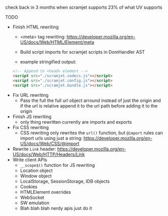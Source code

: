 check back in 3 months when scramjet supports 23% of what UV supports

TODO
- Finish HTML rewriting
    - \<meta> tag rewriting: https://developer.mozilla.org/en-US/docs/Web/HTML/Element/meta
    - Build script imports for scramjet scripts in DomHandler AST

    - example stringified output:
    ```html
    <!-- Append to <head> element -->
    <script src="./scramjet.codecs.js"></script>
    <script src="./scramjet.config.js"></script>
    <script src="./scramjet.bundle.js"></script>  
    ```
- Fix URL rewriting
    - Pass the full the full url object arround instead of just the origin and if the url is relative append it to the url path before adding it to the origin
- Finish JS rewriting 
    - only thing rewritten currently are imports and exports
- Fix CSS rewriting
    - CSS rewriting only rewrites the `url()` function, but `@import` rules can import urls using just a string: https://developer.mozilla.org/en-US/docs/Web/CSS/@import
- Rewrite `Link` header: https://developer.mozilla.org/en-US/docs/Web/HTTP/Headers/Link
- Write client APIs
    - `__scope$()` function for JS rewriting
    - Location object
    - Window object
    - LocalStorage, SessionStorage, IDB objects
    - Cookies
    - HTMLElement overrides
    - WebSocket
    - SW emulation
    - Blah blah blah nerdy apis just do it